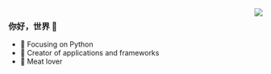 <img align="right" src="https://github-readme-stats.vercel.app/api?username=reporter-law&show_icons=true&icon_color=CE1D2D&text_color=718096&bg_color=ffffff&hide_title=true"/>

### 你好，世界 👋

- :orange_book: Focusing on Python 
- :hammer: Creator of applications and frameworks
- :meat_on_bone: Meat lover

